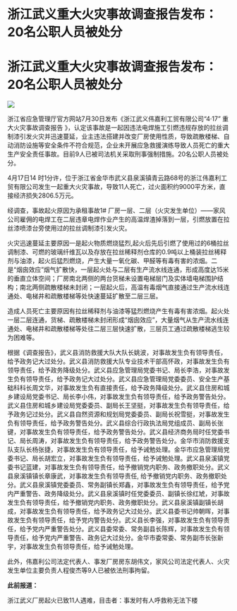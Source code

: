 # 浙江武义重大火灾事故调查报告发布：20名公职人员被处分

# 浙江武义重大火灾事故调查报告发布：20名公职人员被处分

![](https://inews.gtimg.com/om_bt/OW2M3z362H-OzPGPA3xx5ss6t1QGv16YBxLDGcE0GOteIAA/1000)

浙江省应急管理厅官方网站7月30日发布《浙江武义伟嘉利工贸有限公司“4·17” 重大火灾事故调查报告
》，认定该事故是一起因违法电焊施工引燃违规存放的拉丝调制漆引发火灾并迅速蔓延，业主违法搭建并改变厂房使用性质，导致疏散楼梯、自动消防设施等安全条件不符合规范，企业未开展应急救援演练导致人员死亡的重大生产安全责任事故。目前9人已被司法机关采取刑事强制措施。20名公职人员被处分。

4月17日14
时1分许，位于浙江省金华市武义县泉溪镇青云路68号的浙江伟嘉利工贸有限公司发生一起重大火灾事故，导致11人死亡，过火面积约9000平方米，直接经济损失2806.5万元。

经调查，事故起火原因为承租事故1#
厂房一层、二层（火灾发生单位）——家风公司雇佣的电焊工在二层违章电焊作业产生的高温焊渣掉落到一层，引燃放置在拉丝漆喷漆台旁使用过的拉丝调制漆引发火灾。

火灾迅速蔓延主要原因一是起火物质燃烧猛烈,起火后先后引燃了使用过的6桶拉丝调制漆、可燃的玻璃纤维瓦以及存放在拉丝稀释剂仓库的0.9吨以上桶装拉丝稀释剂与油漆，起火后猛烈燃烧，产生大量一氧化碳、甲醛等有毒有害的浓烟。二是“烟囱效应”烟气扩散快，一层起火处与二层有生产流水线连通，形成高度达15米的垂直立体空间；厂房南北两侧的两台货梯未设置电梯层门及实体墙电梯围护结构；南北两侧疏散楼梯未封闭；一层起火后，高温有毒烟气直接通过生产流水线连通处、电梯井和疏散楼梯等处快速蔓延扩散至二层三层。

造成人员死亡主要原因有拉丝稀释剂与油漆等猛烈燃烧产生有毒有害浓烟。起火处一层二层连通，货梯、疏散楼梯未封闭形成“烟囱效应”，大量烟气从生产流水线连通处、电梯井和疏散楼梯等处往二层三层快速扩散，三层员工通过疏散楼梯逃生较为困难等。

根据《调查报告》，武义县消防救援大队大队长姚波，对事故发生负有领导责任，给予政务记大过处分。武义县消防救援大队专业技术干部高怀政，对事故发生负有领导责任，给予政务降级处分。武义县应急管理局党委书记、局长李浩，对事故发生负有领导责任，给予政务记大过处分。武义县应急管理局党委委员、安全生产基础科科长周文华，对事故发生负有直接责任，给予政务降级处分。武义县住房和城乡建设局党委书记、局长李小伟，对事故发生负有领导责任，给予政务警告处分。武义县住房和城乡建设局党委委员、副局长王坚挺，对事故发生负有领导责任，给予政务记过处分。武义县自然资源和规划局党委委员、副局长祝雪挺，对事故发生负有领导责任，给予政务警告处分。武义县综合行政执法局党组成员、副局长张键，对事故发生负有领导责任，给予政务警告处分。武义县经济商务局时任党委书记、局长周涛，对事故发生负有领导责任，给予政务警告处分。金华市消防救援支队支队长杨张捷，对事故发生负有领导责任，给予诫勉处理。金华市应急管理局党委书记、局长胡宏立，对事故发生负有领导责任，给予诫勉处理。武义县泉溪镇党委书记蓝建，对事故发生负有领导责任，给予撤销党内职务、政务撤职处分。武义县泉溪镇镇长章康武，对事故发生负有领导责任,
给予撤销党内职务、政务撤职处分。武义县泉溪镇党委委员、常务副镇长郑鑫，对事故发生负有领导责任，给予党内严重警告、政务降级处分。武义县泉溪镇时任党委委员、副镇长徐红虓，对事故发生负有领导责任，给予撤销党内职务、政务撤职处分。武义县泉溪镇副镇长胡成，对事故发生负有领导责任，给予政务记大过处分。武义县委书记帅朝晖，对事故发生负有领导责任，给予党内警告处分。武义县长李强，对事故发生负有领导责任，给予党内严重警告处分。武义县委常委、常务副县长陈辉，对事故发生负有领导责任，给予党内严重警告、政务记大过处分。金华市委常委、常务副市长张新宇，对事故发生负有领导责任，给予诫勉处理。

此外，伟嘉利公司法定代表人、事发厂房房东胡伟文，家风公司法定代表人、火灾发生单位主要负责人程俊杰等9人已被依法刑事拘留。

**此前报道：**

浙江武义厂房起火已致11人遇难，目击者：事发时有人呼救称无法下楼

